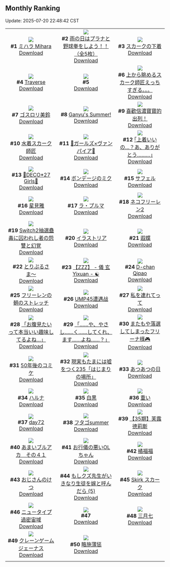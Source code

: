 ## Monthly Ranking
Update: 2025-07-20 22:48:42 CST

|      |      |      |
| :----: | :----: | :----: |
| ![](https://i.pixiv.re/c/240x480/img-master/img/2025/06/22/12/34/02/131841910_p0_master1200.jpg)<br>**#1** [ミハラ Mihara](https://www.pixiv.net/artworks/131841910)<br>[Download](https://i.pixiv.re/img-original/img/2025/06/22/12/34/02/131841910_p0.jpg) | ![](https://i.pixiv.re/c/240x480/img-master/img/2025/06/22/11/00/06/131839117_p0_master1200.jpg)<br>**#2** [雨の日はプラナと野球拳をしよう！！（全5枚）](https://www.pixiv.net/artworks/131839117)<br>[Download](https://i.pixiv.re/img-original/img/2025/06/22/11/00/06/131839117_p0.jpg) | ![](https://i.pixiv.re/c/240x480/img-master/img/2025/06/22/00/00/23/131824273_p0_master1200.jpg)<br>**#3** [スカークの下着](https://www.pixiv.net/artworks/131824273)<br>[Download](https://i.pixiv.re/img-original/img/2025/06/22/00/00/23/131824273_p0.png) |
| ![](https://i.pixiv.re/c/240x480/img-master/img/2025/06/22/02/27/21/131827185_p0_master1200.jpg)<br>**#4** [Traverse](https://www.pixiv.net/artworks/131827185)<br>[Download](https://i.pixiv.re/img-original/img/2025/06/22/02/27/21/131827185_p0.png) | ![](https://s.pximg.net/common/images/limit_unviewable_s.png)<br>**#5** [](https://www.pixiv.net/artworks/131861903)<br>[Download](https://s.pximg.net/common/images/limit_unviewable_s.png) | ![](https://i.pixiv.re/c/240x480/img-master/img/2025/06/22/19/00/10/131854038_p0_master1200.jpg)<br>**#6** [上から眺めるスカーク師匠えっちすぎる。。。](https://www.pixiv.net/artworks/131854038)<br>[Download](https://i.pixiv.re/img-original/img/2025/06/22/19/00/10/131854038_p0.jpg) |
| ![](https://i.pixiv.re/c/240x480/img-master/img/2025/06/22/20/18/21/131828393_p0_master1200.jpg)<br>**#7** [ゴスロリ美鈴](https://www.pixiv.net/artworks/131828393)<br>[Download](https://i.pixiv.re/img-original/img/2025/06/22/20/18/21/131828393_p0.jpg) | ![](https://i.pixiv.re/c/240x480/img-master/img/2025/06/22/18/26/53/131852830_p0_master1200.jpg)<br>**#8** [Ganyu's Summer!](https://www.pixiv.net/artworks/131852830)<br>[Download](https://i.pixiv.re/img-original/img/2025/06/22/18/26/53/131852830_p0.png) | ![](https://i.pixiv.re/c/240x480/img-master/img/2025/06/22/12/07/37/131841172_p0_master1200.jpg)<br>**#9** [喜歡信濃寶寶的出列！](https://www.pixiv.net/artworks/131841172)<br>[Download](https://i.pixiv.re/img-original/img/2025/06/22/12/07/37/131841172_p0.jpg) |
| ![](https://i.pixiv.re/c/240x480/img-master/img/2025/06/22/17/48/14/131851181_p0_master1200.jpg)<br>**#10** [水着スカーク師匠](https://www.pixiv.net/artworks/131851181)<br>[Download](https://i.pixiv.re/img-original/img/2025/06/22/17/48/14/131851181_p0.jpg) | ![](https://i.pixiv.re/c/240x480/img-master/img/2025/06/22/00/08/15/131824944_p0_master1200.jpg)<br>**#11** [🦇ガールズ×ヴァンパイア🦇](https://www.pixiv.net/artworks/131824944)<br>[Download](https://i.pixiv.re/img-original/img/2025/06/22/00/08/15/131824944_p0.jpg) | ![](https://i.pixiv.re/c/240x480/img-master/img/2025/06/22/17/10/50/131849988_p0_master1200.jpg)<br>**#12** [｢上着いいの…？あ、ありがとう………｣](https://www.pixiv.net/artworks/131849988)<br>[Download](https://i.pixiv.re/img-original/img/2025/06/22/17/10/50/131849988_p0.jpg) |
| ![](https://i.pixiv.re/c/240x480/img-master/img/2025/06/20/00/00/12/131749513_p0_master1200.jpg)<br>**#13** [💜DECO*27 Girls🩷](https://www.pixiv.net/artworks/131749513)<br>[Download](https://i.pixiv.re/img-original/img/2025/06/20/00/00/12/131749513_p0.jpg) | ![](https://i.pixiv.re/c/240x480/img-master/img/2025/06/21/00/00/22/131784405_p0_master1200.jpg)<br>**#14** [ボンデージのミク](https://www.pixiv.net/artworks/131784405)<br>[Download](https://i.pixiv.re/img-original/img/2025/06/21/00/00/22/131784405_p0.png) | ![](https://i.pixiv.re/c/240x480/img-master/img/2025/06/22/15/09/29/131846177_p0_master1200.jpg)<br>**#15** [サフェル](https://www.pixiv.net/artworks/131846177)<br>[Download](https://i.pixiv.re/img-original/img/2025/06/22/15/09/29/131846177_p0.jpg) |
| ![](https://i.pixiv.re/c/240x480/img-master/img/2025/06/22/00/03/01/131824669_p0_master1200.jpg)<br>**#16** [星見雅](https://www.pixiv.net/artworks/131824669)<br>[Download](https://i.pixiv.re/img-original/img/2025/06/22/00/03/01/131824669_p0.jpg) | ![](https://i.pixiv.re/c/240x480/img-master/img/2025/06/22/15/58/12/131847631_p0_master1200.jpg)<br>**#17** [ラ・プルマ](https://www.pixiv.net/artworks/131847631)<br>[Download](https://i.pixiv.re/img-original/img/2025/06/22/15/58/12/131847631_p0.jpg) | ![](https://i.pixiv.re/c/240x480/img-master/img/2025/06/23/00/00/10/131867847_p0_master1200.jpg)<br>**#18** [ネコフリーレン2](https://www.pixiv.net/artworks/131867847)<br>[Download](https://i.pixiv.re/img-original/img/2025/06/23/00/00/10/131867847_p0.png) |
| ![](https://i.pixiv.re/c/240x480/img-master/img/2025/06/21/21/30/02/131817584_p0_master1200.jpg)<br>**#19** [Switch2抽選蠱毒に囚われし者の怨讐と幻覚](https://www.pixiv.net/artworks/131817584)<br>[Download](https://i.pixiv.re/img-original/img/2025/06/21/21/30/02/131817584_p0.jpg) | ![](https://i.pixiv.re/c/240x480/img-master/img/2025/06/22/12/35/12/131841942_p0_master1200.jpg)<br>**#20** [イラストリア](https://www.pixiv.net/artworks/131841942)<br>[Download](https://i.pixiv.re/img-original/img/2025/06/22/12/35/12/131841942_p0.jpg) | ![](https://i.pixiv.re/c/240x480/img-master/img/2025/06/22/20/24/16/131857622_p0_master1200.jpg)<br>**#21** [遐蝶](https://www.pixiv.net/artworks/131857622)<br>[Download](https://i.pixiv.re/img-original/img/2025/06/22/20/24/16/131857622_p0.jpg) |
| ![](https://i.pixiv.re/c/240x480/img-master/img/2025/06/21/00/18/56/131785540_p0_master1200.jpg)<br>**#22** [とりぷるさま〜](https://www.pixiv.net/artworks/131785540)<br>[Download](https://i.pixiv.re/img-original/img/2025/06/21/00/18/56/131785540_p0.png) | ![](https://i.pixiv.re/c/240x480/img-master/img/2025/06/21/10/55/57/131798091_p0_master1200.jpg)<br>**#23** [【ZZZ】 - 儀 玄  Yixuan -  ☯](https://www.pixiv.net/artworks/131798091)<br>[Download](https://i.pixiv.re/img-original/img/2025/06/21/10/55/57/131798091_p0.png) | ![](https://i.pixiv.re/c/240x480/img-master/img/2025/06/23/16/08/26/131886533_p0_master1200.jpg)<br>**#24** [D-chan Qipao](https://www.pixiv.net/artworks/131886533)<br>[Download](https://i.pixiv.re/img-original/img/2025/06/23/16/08/26/131886533_p0.jpg) |
| ![](https://i.pixiv.re/c/240x480/img-master/img/2025/06/24/00/00/19/131903733_p0_master1200.jpg)<br>**#25** [フリーレンの朝のストレッチ](https://www.pixiv.net/artworks/131903733)<br>[Download](https://i.pixiv.re/img-original/img/2025/06/24/00/00/19/131903733_p0.png) | ![](https://i.pixiv.re/c/240x480/img-master/img/2025/06/22/12/27/25/131841727_p0_master1200.jpg)<br>**#26** [UMP45遭遇战](https://www.pixiv.net/artworks/131841727)<br>[Download](https://i.pixiv.re/img-original/img/2025/06/22/12/27/25/131841727_p0.png) | ![](https://i.pixiv.re/c/240x480/img-master/img/2025/06/22/15/50/29/131847411_p0_master1200.jpg)<br>**#27** [私を連れてって](https://www.pixiv.net/artworks/131847411)<br>[Download](https://i.pixiv.re/img-original/img/2025/06/22/15/50/29/131847411_p0.jpg) |
| ![](https://i.pixiv.re/c/240x480/img-master/img/2025/06/21/00/07/36/131785042_p0_master1200.jpg)<br>**#28** [「お腹見たいって本当いい趣味してるよね…」](https://www.pixiv.net/artworks/131785042)<br>[Download](https://i.pixiv.re/img-original/img/2025/06/21/00/07/36/131785042_p0.png) | ![](https://i.pixiv.re/c/240x480/img-master/img/2025/06/23/18/10/22/131889788_p0_master1200.jpg)<br>**#29** [「……や、やさし……く……してくれ、ます……よね……？」](https://www.pixiv.net/artworks/131889788)<br>[Download](https://i.pixiv.re/img-original/img/2025/06/23/18/10/22/131889788_p0.jpg) | ![](https://i.pixiv.re/c/240x480/img-master/img/2025/06/21/20/11/23/131814095_p0_master1200.jpg)<br>**#30** [またもや落選してしまったフリーナ様🎮](https://www.pixiv.net/artworks/131814095)<br>[Download](https://i.pixiv.re/img-original/img/2025/06/21/20/11/23/131814095_p0.png) |
| ![](https://i.pixiv.re/c/240x480/img-master/img/2025/06/22/03/58/06/131799736_p0_master1200.jpg)<br>**#31** [50年後のコミケ](https://www.pixiv.net/artworks/131799736)<br>[Download](https://i.pixiv.re/img-original/img/2025/06/22/03/58/06/131799736_p0.jpg) | ![](https://i.pixiv.re/c/240x480/img-master/img/2025/06/22/18/05/42/131851769_p0_master1200.jpg)<br>**#32** [現実もたまには嘘をつく235「はじまりの場所」](https://www.pixiv.net/artworks/131851769)<br>[Download](https://i.pixiv.re/img-original/img/2025/06/22/18/05/42/131851769_p0.jpg) | ![](https://i.pixiv.re/c/240x480/img-master/img/2025/06/22/18/30/35/131852999_p0_master1200.jpg)<br>**#33** [あつあつの日](https://www.pixiv.net/artworks/131852999)<br>[Download](https://i.pixiv.re/img-original/img/2025/06/22/18/30/35/131852999_p0.png) |
| ![](https://i.pixiv.re/c/240x480/img-master/img/2025/06/22/23/25/19/131866241_p0_master1200.jpg)<br>**#34** [ハルナ](https://www.pixiv.net/artworks/131866241)<br>[Download](https://i.pixiv.re/img-original/img/2025/06/22/23/25/19/131866241_p0.png) | ![](https://i.pixiv.re/c/240x480/img-master/img/2025/06/22/11/15/57/131839513_p0_master1200.jpg)<br>**#35** [白黒](https://www.pixiv.net/artworks/131839513)<br>[Download](https://i.pixiv.re/img-original/img/2025/06/22/11/15/57/131839513_p0.jpg) | ![](https://i.pixiv.re/c/240x480/img-master/img/2025/06/21/13/39/24/131802200_p0_master1200.jpg)<br>**#36** [重い](https://www.pixiv.net/artworks/131802200)<br>[Download](https://i.pixiv.re/img-original/img/2025/06/21/13/39/24/131802200_p0.jpg) |
| ![](https://i.pixiv.re/c/240x480/img-master/img/2025/06/22/01/44/42/131828380_p0_master1200.jpg)<br>**#37** [day72](https://www.pixiv.net/artworks/131828380)<br>[Download](https://i.pixiv.re/img-original/img/2025/06/22/01/44/42/131828380_p0.jpg) | ![](https://i.pixiv.re/c/240x480/img-master/img/2025/06/21/18/15/14/131809876_p0_master1200.jpg)<br>**#38** [フタゴsummer](https://www.pixiv.net/artworks/131809876)<br>[Download](https://i.pixiv.re/img-original/img/2025/06/21/18/15/14/131809876_p0.jpg) | ![](https://i.pixiv.re/c/240x480/img-master/img/2025/06/21/11/18/13/131798642_p0_master1200.jpg)<br>**#39** [【35期】芙露德莉斯](https://www.pixiv.net/artworks/131798642)<br>[Download](https://i.pixiv.re/img-original/img/2025/06/21/11/18/13/131798642_p0.jpg) |
| ![](https://i.pixiv.re/c/240x480/img-master/img/2025/06/23/00/00/09/131867841_p0_master1200.jpg)<br>**#40** [あまいブルアカ　その４１](https://www.pixiv.net/artworks/131867841)<br>[Download](https://i.pixiv.re/img-original/img/2025/06/23/00/00/09/131867841_p0.png) | ![](https://i.pixiv.re/c/240x480/img-master/img/2025/06/22/20/05/30/131856892_p0_master1200.jpg)<br>**#41** [お行儀の悪いOLちゃん](https://www.pixiv.net/artworks/131856892)<br>[Download](https://i.pixiv.re/img-original/img/2025/06/22/20/05/30/131856892_p0.jpg) | ![](https://i.pixiv.re/c/240x480/img-master/img/2025/06/23/18/03/16/131889586_p0_master1200.jpg)<br>**#42** [橘福福](https://www.pixiv.net/artworks/131889586)<br>[Download](https://i.pixiv.re/img-original/img/2025/06/23/18/03/16/131889586_p0.png) |
| ![](https://i.pixiv.re/c/240x480/img-master/img/2025/06/22/17/53/47/131841927_p0_master1200.jpg)<br>**#43** [おじさんのけつ](https://www.pixiv.net/artworks/131841927)<br>[Download](https://i.pixiv.re/img-original/img/2025/06/22/17/53/47/131841927_p0.jpg) | ![](https://i.pixiv.re/c/240x480/img-master/img/2025/06/22/10/32/40/131838444_p0_master1200.jpg)<br>**#44** [もしクズ先生がいきなり生徒を嫁と呼んだら (5)](https://www.pixiv.net/artworks/131838444)<br>[Download](https://i.pixiv.re/img-original/img/2025/06/22/10/32/40/131838444_p0.png) | ![](https://i.pixiv.re/c/240x480/img-master/img/2025/06/21/22/42/29/131820881_p0_master1200.jpg)<br>**#45** [Skirk  スカーク](https://www.pixiv.net/artworks/131820881)<br>[Download](https://i.pixiv.re/img-original/img/2025/06/21/22/42/29/131820881_p0.png) |
| ![](https://i.pixiv.re/c/240x480/img-master/img/2025/06/22/10/25/38/131838257_p0_master1200.jpg)<br>**#46** [ニュータイプ過密宙域](https://www.pixiv.net/artworks/131838257)<br>[Download](https://i.pixiv.re/img-original/img/2025/06/22/10/25/38/131838257_p0.jpg) | ![](https://s.pximg.net/common/images/limit_unviewable_s.png)<br>**#47** [](https://www.pixiv.net/artworks/131929065)<br>[Download](https://s.pximg.net/common/images/limit_unviewable_s.png) | ![](https://i.pixiv.re/c/240x480/img-master/img/2025/06/22/11/01/36/131839170_p0_master1200.jpg)<br>**#48** [三月七](https://www.pixiv.net/artworks/131839170)<br>[Download](https://i.pixiv.re/img-original/img/2025/06/22/11/01/36/131839170_p0.jpg) |
| ![](https://i.pixiv.re/c/240x480/img-master/img/2025/06/20/22/00/06/131779336_p0_master1200.jpg)<br>**#49** [クレーンゲームジェーナス](https://www.pixiv.net/artworks/131779336)<br>[Download](https://i.pixiv.re/img-original/img/2025/06/20/22/00/06/131779336_p0.jpg) | ![](https://i.pixiv.re/c/240x480/img-master/img/2025/06/22/21/28/27/131860512_p0_master1200.jpg)<br>**#50** [略施薄惩](https://www.pixiv.net/artworks/131860512)<br>[Download](https://i.pixiv.re/img-original/img/2025/06/22/21/28/27/131860512_p0.png) |
|      |
